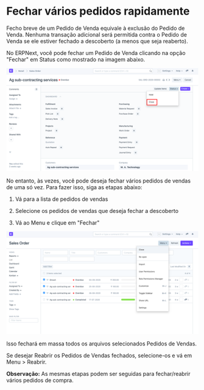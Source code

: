 # Fechar vários pedidos rapidamente



Fecho breve de um Pedido de Venda equivale à exclusão do Pedido de Venda. Nenhuma transação adicional será permitida contra o Pedido de Venda se ele estiver fechado a descoberto (a menos que seja reaberto). 

  


No ERPNext, você pode fechar um Pedido de Venda clicando na opção "Fechar" em Status como mostrado na imagem abaixo.

  


![](/files/lfbeQft.png)

  


  


No entanto, às vezes, você pode deseja fechar vários pedidos de vendas de uma só vez. Para fazer isso, siga as etapas abaixo:

  


1) Vá para a lista de pedidos de vendas

  


2) Selecione os pedidos de vendas que deseja fechar a descoberto

  


3) Vá ao Menu e clique em "Fechar"

   


![](/files/wIuzMPX.png)

  


Isso fechará em massa todos os arquivos selecionados Pedidos de Vendas.

  


Se desejar Reabrir os Pedidos de Vendas fechados, selecione-os e vá em Menu > Reabrir.

  


**Observação:** As mesmas etapas podem ser seguidas para fechar/reabrir vários pedidos de compra.




